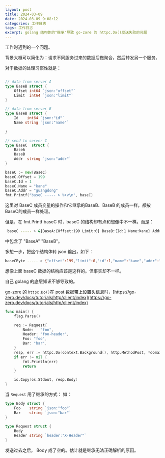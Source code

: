 ```yaml
---
layout: post
title: 2024-03-09
date: 2024-03-09 9:08:12
categories: 工作日志
tags: 工作日志 
excerpt: golang 结构体的"继承"导致 go-zore 的 httpc.Do()发送失败的问题
---
```


工作时遇到的一个问题。

背景大概可以简化为：请求不同服务过来的数据后做聚合，然后转发另一个服务。 

对于数据的处理习惯性就是：

```go 

// data from server A 
type BaseB struct {
	Offset int64 `json:"offset"`
	Limit  int64 `json:"limit"`
}

// data from server B 
type BaseB struct {
	Id    int64 `json:"id"`
    Name string `json:"name"`
	  
}

// send to server C
type BaseC  struct {
	BaseA
	BaseB
    Addr  string `json:"addr"`
}

baseC := new(BaseC)
baseC.Offset = 199
baseC.Id = 1
baseC.Name = "kane"
baseC.Addr = "guangdong"
fmt.Printf("baseC ----- > %+v\n", baseC)

```

这里对 BaseC 成员变量的操作和它继承的BaseB、BaseB 的成员一样，都按 BaseC的成员一样处理。 

但是，在 fmt.Printf baseC 时，baseC 的结构却有点和想像中不一样。而是：

```sh 
 baseC ----- > &{BaseA:{Offset:199 Limit:0} BaseB:{Id:1 Name:kane} Addr:guangdong}
```
中包含了 "BaseA" "BaseB"。 

多想一步，把这个结构体转 json 输出，如下：

```sh
baseCByte ----- > {"offset":199,"limit":0,"id":1,"name":"kane","addr":"guangdong"}
```

想像上面 baseC 数据的结构应该是这样的。但事实却不一样。 

自己 golang 的底层知识不够导致的。 

go-zore 的  `httpc.Do()`在 post 数据带上设置头信息时，[https://go-zero.dev/docs/tutorials/http/client/index](https://go-zero.dev/docs/tutorials/http/client/index)

```go
func main() {
    flag.Parse()

    req := Request{
        Node:   "foo",
        Header: "foo-header",
        Foo: "foo",
        Bar: "bar",
    }
    resp, err := httpc.Do(context.Background(), http.MethodPost, *domain+"/nodes/:node", req)
    if err != nil {
        fmt.Println(err)
        return
    }

    io.Copy(os.Stdout, resp.Body)
}
```
当  `Request` 用了继承的方式：
如：

```go
type Body struct {
    Foo    string `json:"foo"`
    Bar    string `json:"bar"`
}
    
type Request struct {
    Body
    Header string `header:"X-Header"`
}
```

发送过去之后， Body 成了空的。估计就是继承无法正确解析的原因。 